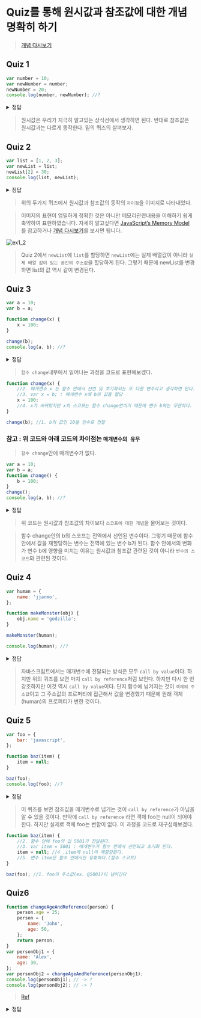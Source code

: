 # Quiz를 통해 원시값과 참조값에 대한 개념 명확히 하기

> [개념 다시보기](valueType-vs-referenceType.md)

## Quiz 1

```javascript
var number = 10;
var newNumber = number;
newNumber = 20;
console.log(number, newNumber); //?
```

<details>
<summary>정답</summary>
<div markdown="1">
> 10 | 20
</div>
</details>

> 원시값은 우리가 지극히 알고있는 상식선에서 생각하면 된다. 반대로 참조값은 원시값과는 다르게 동작한다. 밑의 퀴즈의 살펴보자.

## Quiz 2

```javascript
var list = [1, 2, 3];
var newList = list;
newList[2] = 30;
console.log(list, newList);
```

<details>
<summary>정답</summary>
<div markdown="1">
> [1,2,30] | [1,2,30]
</div>
</details>

> 위의 두가지 퀴즈에서 원시값과 참조값의 동작의 `차이점`을 이미지로 나타내었다.

> 이미지의 표현이 엄밀하게 정확한 것은 아니만 메모리관련내용을 이해하기 쉽게 축약하여 표현하였습니다. 자세히 알고싶다면 [JavaScript’s Memory Model](https://medium.com/@ethannam/javascripts-memory-model-7c972cd2c239) 를 참고하거나 [개념 다시보기](valueType-vs-referenceType.md)를 보시면 됩니다.

![ex1_2](../../image/p_r_quiz1_2.png)

> Quiz 2에서 `newList`에 `list`를 할당하면 `newList`에는 실제 배열값이 아니라 `실제 배열 값이 있는 공간의 주소값`을 할당하게 된다. 그렇기 때문에 newList를 변경하면 list의 값 역시 같이 변경된다.

## Quiz 3

```javascript
var a = 10;
var b = a;

function change(x) {
    x = 100;
}

change(b);
console.log(a, b); //?
```

<details>
<summary>정답</summary>
<div markdown="1">
> 10 | 10
</div>
</details>

> `함수 change`내부에서 일어나는 과정을 코드로 표현해보겠다.

```javascript
function change(x) {
    //2. 매개변수 x 는 함수 안에서 선언 및 초기화되는 또 다른 변수라고 생각하면 된다.
    //3. var x = b; : 매개변수 x에 b의 값을 할당
    x = 100;
    //4. x가 바뀌었지만 x의 스코프는 함수 change안이기 때문에 변수 b와는 무관하다.
}

change(b); //1. b의 값인 10을 인수로 전달
```

### 참고 : 위 코드와 아래 코드의 차이점는 `매개변수의 유무`

> `함수 change`안에 매개변수가 없다.

```javascript
var a = 10;
var b = a;
function change() {
    b = 100;
}
change();
console.log(a, b); //?
```

<details>
<summary>정답</summary>
<div markdown="1">
> 10 | 100
</div>
</details>

> 위 코드는 원시값과 참조값의 차이보다 `스코프에 대한 개념`을 물어보는 것이다.

> 함수 change안의 b의 스코프는 전역에서 선언된 변수이다. 그렇기 때문에 함수 안에서 값을 재할당하는 변수는 전역에 있는 변수 b가 된다. 함수 안에서의 변화가 변수 b에 영향을 미치는 이유는 원시값과 참조값 관련된 것이 아니라 `변수의 스코프`와 관련된 것이다.

## Quiz 4

```javascript
var human = {
    name: 'jjanmo',
};

function makeMonster(obj) {
    obj.name = 'godzilla';
}

makeMonster(human);

console.log(human); //?
```

<details>
<summary>정답</summary>
<div markdown="1">
> { name : 'godzilla' }
</div>
</details>

> 자바스크립트에서는 매개변수에 전달되는 방식은 모두 `call by value`이다. 하지만 위의 퀴즈를 보면 마치 `call by reference`처럼 보인다. 하지만 다시 한 번 강조하지만 이것 역시 `call by value`이다. 단지 함수에 넘겨지는 것이 `객체의 주소값`이고 그 주소값의 프로퍼티에 접근해서 값을 변경했기 때문에 원래 객체(human)의 프로퍼티가 변한 것이다.

## Quiz 5

```javascript
var foo = {
    bar: 'javascript',
};

function baz(item) {
    item = null;
}

baz(foo);
console.log(foo); //?
```

<details>
<summary>정답</summary>
<div markdown="1">
>  { bar: 'javascript'};
</div>
</details>

> 이 퀴즈를 보면 참조값을 매개변수로 넘기는 것이 `call by reference`가 아님을 알 수 있을 것이다. 만약에 `call by reference` 라면 객체 foo는 null이 되어야 한다. 하지만 실제로 객체 foo는 변함이 없다. 이 과정을 코드로 재구성해보겠다.

```javascript
function baz(item) {
    //2. 함수 안에 foo의 값 5001가 전달된다.
    //3. var item = 5001 : 매개변수가 함수 안에서 선언되고 초기화 된다.
    item = null; //4 .item에 null이 재할당된다.
    //5. 변수 item은 함수 안에서만 유효하다.(함수 스코프)
}

baz(foo); //1. foo의 주소값(ex. @5001)이 넘어간다
```

## Quiz6

```javascript
function changeAgeAndReference(person) {
    person.age = 25;
    person = {
        name: 'John',
        age: 50,
    };
    return person;
}
var personObj1 = {
    name: 'Alex',
    age: 30,
};
var personObj2 = changeAgeAndReference(personObj1);
console.log(personObj1); // -> ?
console.log(personObj2); // -> ?
```

> [Ref](https://codeburst.io/explaining-value-vs-reference-in-javascript-647a975e12a0)

<details>
<summary>정답</summary>
<div markdown="1">
> personObj1 = {name: 'Alex', age: 25} | personObj2 = {name: 'Alex', age: 50}
</div>
</details>

